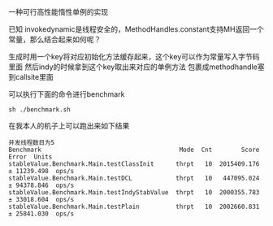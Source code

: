 一种可行高性能惰性单例的实现

已知 invokedynamic是线程安全的，MethodHandles.constant支持MH返回一个常量，那么结合起来如何呢？

生成时用一个key将对应初始化方法缓存起来，这个key可以作为常量写入字节码里面 然后indy的时候拿到这个key取出来对应的单例方法 包裹成methodhandle塞到callsite里面

可以执行下面的命令进行benchmark

```shell
sh ./benchmark.sh
```

在我本人的机子上可以跑出来如下结果

```text
并发线程数目为5
Benchmark                                      Mode  Cnt        Score       Error  Units
stableValue.Benchmark.Main.testClassInit      thrpt   10  2015409.176 ± 11239.498  ops/s
stableValue.Benchmark.Main.testDCL            thrpt   10   447095.024 ± 94378.846  ops/s
stableValue.Benchmark.Main.testIndyStabValue  thrpt   10  2000355.783 ± 33018.604  ops/s
stableValue.Benchmark.Main.testPlain          thrpt   10  2002660.831 ± 25841.030  ops/s

```